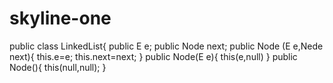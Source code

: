 # skyline-one
public class LinkedList<E>{
  public E e;
  public Node next;
  public Node (E e,Nede next){
    this.e=e;
    this.next=next;
  }
  public Node(E e){
     this(e,null)
  }
  public Node(){
     this(null,null);
  }
  
